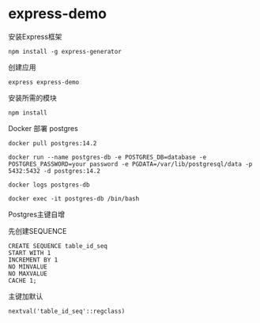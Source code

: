 # express-demo
  
安装Express框架

```
npm install -g express-generator
```
  
创建应用

```
express express-demo
```
  
安装所需的模块

```
npm install
```

Docker 部署 postgres
    
```
docker pull postgres:14.2
```
  
```
docker run --name postgres-db -e POSTGRES_DB=database -e POSTGRES_PASSWORD=your password -e PGDATA=/var/lib/postgresql/data -p 5432:5432 -d postgres:14.2
```
  
```
docker logs postgres-db 
```
  
```
docker exec -it postgres-db /bin/bash
```
  
Postgres主键自增
  
先创建SEQUENCE
```
CREATE SEQUENCE table_id_seq
START WITH 1
INCREMENT BY 1
NO MINVALUE
NO MAXVALUE
CACHE 1;
```

主键加默认
```
nextval('table_id_seq'::regclass)
```
